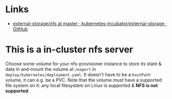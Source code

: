 # 

# Links

* [external-storage/nfs at master · kubernetes-incubator/external-storage · GitHub](https://github.com/kubernetes-incubator/external-storage/tree/master/nfs)

# This is a in-cluster nfs server

Choose some volume for your nfs-provisioner instance to store its state & data
in and mount the volume at `/export` in `deploy/kubernetes/deployment.yaml`. It
doesn't have to be a `hostPath` volume, it can e.g. be a PVC. Note that the
volume must have a supported file system on it: any local filesystem on Linux
is supported & **NFS is not supported**.



